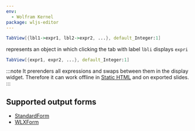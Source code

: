 ```yaml
---
env:
  - Wolfram Kernel
package: wljs-editor
---
```



```mathematica
TabView[{lbl1->expr1, lbl2->expr2, ...}, default_Integer:1]
```

represents an object in which clicking the tab with label `lbli` displays `expri`

```mathematica
TabView[{expr1, expr2, ...}, default_Integer:1]
```

:::note
It prerenders all expressions and swaps between them in the display widget. Therefore it can work offline in [Static HTML](frontend/Exporting/Static%20HTML.md) and on exported slides.
:::

## Supported output forms
- [StandardForm](frontend/Reference/Formatting/StandardForm.md)
- [WLXForm](frontend/Reference/Formatting/WLXForm.md)
